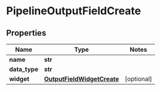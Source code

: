 # PipelineOutputFieldCreate

## Properties
Name | Type | Notes
------------ | ------------- | -------------
**name** | **str** |
**data_type** | **str** |
**widget** | [**OutputFieldWidgetCreate**](OutputFieldWidgetCreate.md) | [optional]


